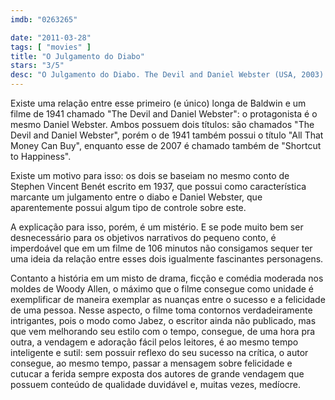 ```yaml
---
imdb: "0263265"

date: "2011-03-28"
tags: [ "movies" ]
title: "O Julgamento do Diabo"
stars: "3/5"
desc: "O Julgamento do Diabo. The Devil and Daniel Webster (USA, 2003). Dirigido por Alec Baldwin. Escrito por Stephen Vincent Benet, Archibald Macleish, Peter Dexter, Peter Dexter, Bill Condon, Nancy Cassaro. Com Virl Andrick, Ray Aranha, Kaniel Arocho, Jorge Arocho, Mary Ashton, Howard Atlee, Dan Aykroyd, Alec Baldwin, Gregg Bello."
---
```

Existe uma relação entre esse primeiro (e único) longa de Baldwin e um filme de 1941 chamado "The Devil and Daniel Webster": o protagonista é o mesmo Daniel Webster. Ambos possuem dois títulos: são chamados "The Devil and Daniel Webster", porém o de 1941 também possui o título "All That Money Can Buy", enquanto esse de 2007 é chamado também de "Shortcut to Happiness".

Existe um motivo para isso: os dois se baseiam no mesmo conto de Stephen Vincent Benét escrito em 1937, que possui como característica marcante um julgamento entre o diabo e Daniel Webster, que aparentemente possui algum tipo de controle sobre este.

A explicação para isso, porém, é um mistério. E se pode muito bem ser desnecessário para os objetivos narrativos do pequeno conto, é imperdoável que em um filme de 106 minutos não consigamos sequer ter uma ideia da relação entre esses dois igualmente fascinantes personagens.

Contanto a história em um misto de drama, ficção e comédia moderada nos moldes de Woody Allen, o máximo que o filme consegue como unidade é exemplificar de maneira exemplar as nuanças entre o sucesso e a felicidade de uma pessoa. Nesse aspecto, o filme toma contornos verdadeiramente intrigantes, pois o modo como Jabez, o escritor ainda não publicado, mas que vem melhorando seu estilo com o tempo, consegue, de uma hora pra outra, a vendagem e adoração fácil pelos leitores, é ao mesmo tempo inteligente e sutil: sem possuir reflexo do seu sucesso na crítica, o autor consegue, ao mesmo tempo, passar a mensagem sobre felicidade e cutucar a ferida sempre exposta dos autores de grande vendagem que possuem conteúdo de qualidade duvidável e, muitas vezes, medíocre.
